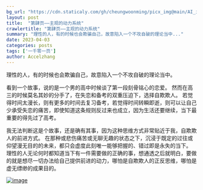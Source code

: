 ```yaml
---
bg_url: "https://cdn.staticaly.com/gh/cheungwoonming/picx_img@main/AI_img/AI-image-009.jpg"
layout: post
title:  "第肆页——主观的动力系统"
crawlertitle: "第肆页——主观的动力系统"
summary: "理性的人，有的时候也会欺骗自己，故意陷入一个不攻自破的理论当中..."
date: 2023-04-03
categories: posts
tags: ['一千零一页']
author: Accelzhang
---
```


理性的人，有的时候也会欺骗自己，故意陷入一个不攻自破的理论当中。

看到一个故事，说的是一个男的高中时候谈了第一段刻骨铭心的恋爱。
然而在高三的时候莫名其妙的分手了，在失恋和备考的双重压迫下，选择自欺欺人。
若觉得时间太漫长，则有更多的时间去复习备考，若觉得时间转瞬即逝，则可以让自己少承受失恋的痛苦，即使知道这条规则反过来也成立，因为生活还要继续，当下最重要的得先过了高考。

我无法判断这是个故事，还是确有其事，因为这种思维方式非常贴近于我，自欺欺人的前进方式。
在那种或悲伤痛苦或无聊无趣的状态之下，沉浸于既定的过往或仰望漫无目的的未来，都只会虚度此刻唯一能够把握的、错过即是永失的当下。
理性的人无论何时都知道当下有一件需要做的正确的事，想通透之后就明白，要做的就是想尽一切办法给自己提供前进的动力，哪怕是自欺欺人的正反思维，哪怕是虚无缥缈的成果目的。

[![image](https://cdn.staticaly.com/gh/cheungwoonming/picx_img@main/AI_img/AI-image-009.jpg)](https://cdn.staticaly.com/gh/cheungwoonming/picx_img@main/AI_img/AI-image-009.jpg)
